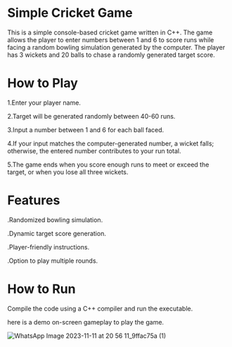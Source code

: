 # Simple Cricket Game
This is a simple console-based cricket game written in C++. The game allows the player to enter numbers between 1 and 6 to score runs while facing a random bowling simulation generated by the computer. The player has 3 wickets and 20 balls to chase a randomly generated target score.

# How to Play
1.Enter your player name.

2.Target will be generated randomly between 40-60 runs.

3.Input a number between 1 and 6 for each ball faced.

4.If your input matches the computer-generated number, a wicket falls; otherwise, the entered number contributes to your run total.

5.The game ends when you score enough runs to meet or exceed the target, or when you lose all three wickets.

# Features
.Randomized bowling simulation.

.Dynamic target score generation.

.Player-friendly instructions.

.Option to play multiple rounds.

# How to Run
Compile the code using a C++ compiler and run the executable. 

here is a demo on-screen gameplay to play the game.



![WhatsApp Image 2023-11-11 at 20 56 11_9ffac75a (1)](https://github.com/EchoScripter/CricketGame/assets/150517886/6b079413-b75a-4859-9cc6-102e9b8f0729)


